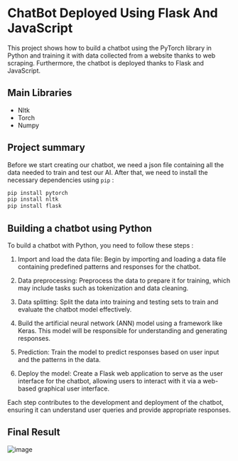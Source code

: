 # ChatBot Deployed Using Flask And JavaScript
This project shows how to build a chatbot using the PyTorch library in Python and training it with data collected from a website thanks to web scraping. 
Furthermore, the chatbot is deployed thanks to  Flask and JavaScript. 

## Main Libraries
- Nltk
- Torch
- Numpy

## Project summary
Before we start creating our chatbot, we need a json file containing all the data needed to train and test our AI.
After that, we need to install the necessary dependencies using `pip` :

```bash
pip install pytorch
pip install nltk
pip install flask
```

## Building a chatbot using Python
To build a chatbot with Python, you need to follow these steps :

1. Import and load the data file: Begin by importing and loading a data file containing predefined patterns and responses for the chatbot.

2. Data preprocessing: Preprocess the data to prepare it for training, which may include tasks such as tokenization and data cleaning.
 
3. Data splitting: Split the data into training and testing sets to train and evaluate the chatbot model effectively.

4. Build the artificial neural network (ANN) model using a framework like Keras. This model will be responsible for understanding and generating responses.

5. Prediction: Train the model to predict responses based on user input and the patterns in the data.

6. Deploy the model: Create a Flask web application to serve as the user interface for the chatbot, allowing users to interact with it via a web-based graphical user interface.

Each step contributes to the development and deployment of the chatbot, ensuring it can understand user queries and provide appropriate responses.

## Final Result
![image](https://github.com/RmBenjy/CHATBOT-FLASK/assets/136175741/0d3f610f-be10-4c8b-a41f-162a57afbeeb)



